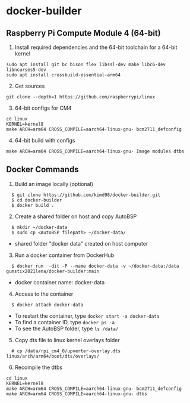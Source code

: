 # docker-builder

## Raspberry Pi Compute Module 4 (64-bit)

1. Install required dependencies and the 64-bit toolchain for a 64-bit kernel
```
sudo apt install git bc bison flex libssl-dev make libc6-dev libncurses5-dev
sudo apt install crossbuild-essential-arm64
```

2. Get sources
```
git clone --depth=1 https://github.com/raspberrypi/linux
```

3. 64-bit configs for CM4
```
cd linux
KERNEL=kernel8
make ARCH=arm64 CROSS_COMPILE=aarch64-linux-gnu- bcm2711_defconfig
```

4. 64-bit build with configs
```
make ARCH=arm64 CROSS_COMPILE=aarch64-linux-gnu- Image modules dtbs
```

## Docker Commands

1. Build an image locally (optional)
```
  $ git clone https://github.com/kimd98/docker-builder.git
  $ cd docker-builder
  $ docker build .
```

2. Create a shared folder on host and copy AutoBSP
```
  $ mkdir ~/docker-data
  $ sudo cp <AutoBSP filepath> ~/docker-data/
```
   - shared folder "docker data" created on host computer

3. Run a docker container from DockerHub
```
  $ docker run  -dit -P --name docker-data -v ~/docker-data:/data gumstix2021lena/docker-builder:main
```
   - docker container name: docker-data

4. Access to the container
```
  $ docker attach docker-data
```
   - To restart the container, type `docker start -a docker-data`
   - To find a container ID, type `docker ps -a`
   - To see the AutoBSP folder, type `ls /data/`

5. Copy dts file to linux kernel overlays folder
```
  # cp /data/rpi_cm4_0/upverter-overlay.dts linux/arch/arm64/boot/dts/overlays/
```
6. Recompile the dtbs
```
cd linux
KERNEL=kernel8
make ARCH=arm64 CROSS_COMPILE=aarch64-linux-gnu- bcm2711_defconfig
make ARCH=arm64 CROSS_COMPILE=aarch64-linux-gnu- dtbs
```
